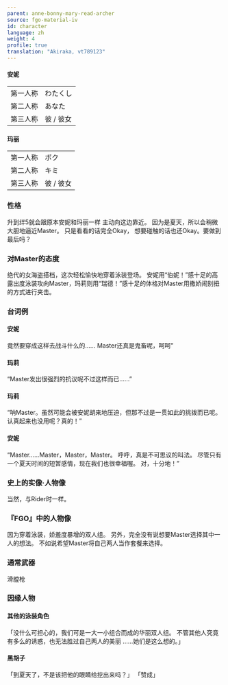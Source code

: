 ```yaml
---
parent: anne-bonny-mary-read-archer
source: fgo-material-iv
id: character
language: zh
weight: 4
profile: true
translation: "Akiraka, vt789123"
---
```


#### 安妮

<table>
  <tr><td>第一人称</td><td>わたくし</td></tr>
  <tr><td>第二人称</td><td>あなた</td></tr>
  <tr><td>第三人称</td><td>彼 / 彼女</td></tr>
</table>

#### 玛丽

<table>
  <tr><td>第一人称</td><td>ボク</td></tr>
  <tr><td>第二人称</td><td>キミ</td></tr>
  <tr><td>第三人称</td><td>彼 / 彼女</td></tr>
</table>

### 性格

升到绊5就会跟原本安妮和玛丽一样
主动向这边靠近。
因为是夏天，所以会稍微大胆地逼近Master。
只是看看的话完全Okay，
想要碰触的话也还Okay。要做到最后吗？

### 对Master的态度

绝代的女海盗搭档，这次轻松愉快地穿着泳装登场。
安妮用“伯妮！”感十足的高露出度泳装攻向Master，玛莉则用“瑞德！”感十足的体格对Master用撒娇闹别扭的方式进行夹击。

### 台词例

#### 安妮

竟然要穿成这样去战斗什么的……
Master还真是鬼畜呢，呵呵”

#### 玛莉

“Master发出很强烈的抗议呢不过这样而已……”

#### 玛莉

“呐Master。虽然可能会被安妮胡来地压迫，但那不过是一贯如此的挑拨而已呢。认真起来也没用呢？真的！”

#### 安妮

“Master……Master，Master，Master。
呼呼，真是不可思议的叫法。
尽管只有一个夏天时间的短暂感情，现在我们也很幸福喔。
对，十分地！”

### 史上的实像·人物像

当然，与Rider时一样。

### 『FGO』中的人物像

因为穿着泳装，娇羞度暴增的双人组。
另外，完全没有说想要Master选择其中一人的想法。
不如说希望Master将自己两人当作套餐来选择。

### 通常武器

滑膛枪

### 因缘人物

#### 其他的泳装角色

「没什么可担心的，我们可是一大一小组合而成的华丽双人组。
不管其他人究竟有多么的诱惑，也无法胜过自己两人的美丽
……她们是这么想的。」

#### 黑胡子

「到夏天了，不是该把他的眼睛给挖出来吗？」
「赞成」
